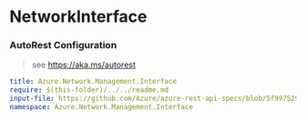 # NetworkInterface
### AutoRest Configuration
> see https://aka.ms/autorest

``` yaml
title: Azure.Network.Management.Interface
require: $(this-folder)/../../readme.md
input-file: https://github.com/Azure/azure-rest-api-specs/blob/5f997529a6ea1a8c16715ea51bb15dd2d1dca0e7/specification/network/resource-manager/Microsoft.Network/stable/2019-11-01/networkInterface.json
namespace: Azure.Network.Management.Interface
```